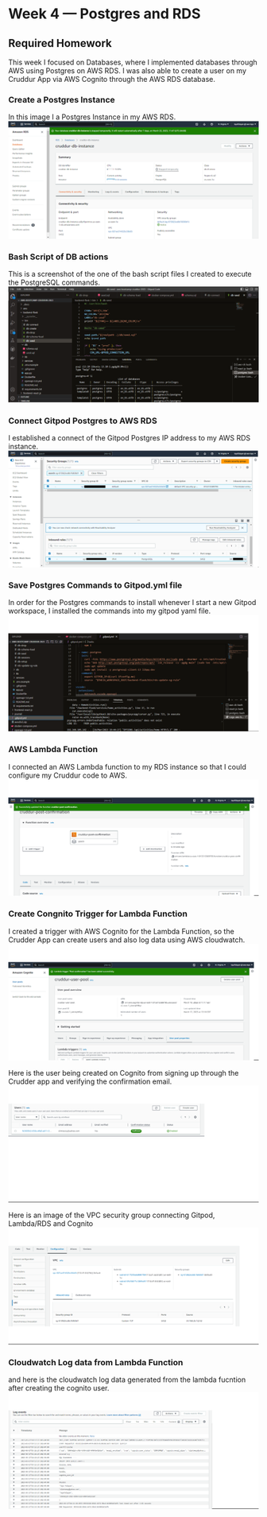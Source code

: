 # Week 4 — Postgres and RDS

## Required Homework
This week I focused on Databases, where I implemented databases through AWS using Postgres on AWS RDS. I was also able to create a user on my Cruddur App via AWS Cognito through the AWS RDS database.

### Create a Postgres Instance
In this image I a Postgres Instance in my AWS RDS.
![Screenshot of Postgres Instance](assets/postgres%20instance.png)


### Bash Script of DB actions
This is a screenshot of the one of the bash script files I created to execute the PostgreSQL commands.
![Screenshot of bash script](assets/bash-script-db-actions.png)


### Connect Gitpod Postgres to AWS RDS
I established a connect of the Gitpod Postgres IP address to my AWS RDS instance.
![Screenshot of Gitpod Postgres to RDS connection](assets/Connect-Gitpod-Postgress-IP-to-AWS-RDS.png)


### Save Postgres Commands to Gitpod.yml file
In order for the Postgres commands to install whenever I start a new Gitpod workspace, I installed the commands into my gitpod yaml file.
![Screenshot of Postgres commands in gitpod.yml](assets/Install-Postgres-to-backend-via-gitpod-yml.png)


### AWS Lambda Function
I connected an AWS Lambda function to my RDS instance so that I could configure my Cruddur code to AWS.
![Screenshot of AWS Lambda Function](assets/Create-Lambda-Function.png)


### Create Congnito Trigger for Lambda Function
I created a trigger with AWS Cognito for the Lambda Function, so the Crudder App can create users and also log data using AWS cloudwatch.
![Screenshot of Cognito Trigger for Lambda Function](assets/Create-Cognito-Trigger-for-Lambda-Function.png)



Here is the user being created on Cognito from signing up through the Crudder app and verifying the confirmation email.
![Screenshot of Cognito user created](assets/user-created-in-cognito.png)



Here is an image of the VPC security group connecting Gitpod, Lambda/RDS and Cognito
![Screenshot of VPC](assets/vpc%20created.png)

### Cloudwatch Log data from Lambda Function
and here is the cloudwatch log data generated from the lambda fucntion after creating the cognito user.
![Screenshot of log data from lambda](assets/logs%20from%20error.png)
